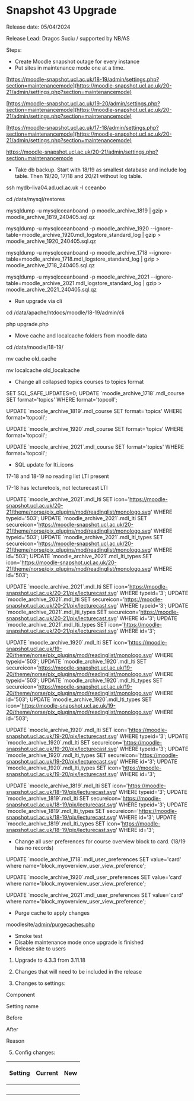 # Snapshot 43 Upgrade

Release date: 05/04/2024

Release Lead: Dragos Suciu / supported by NB/AS

Steps:

-   Create Moodle snapshot outage for every instance
-   Put sites in maintenance mode one at a time.

[https://moodle-snapshot.ucl.ac.uk/18-19/admin/settings.php?section=maintenancemode](https://moodle-snapshot.ucl.ac.uk/20-21/admin/settings.php?section=maintenancemode)

[https://moodle-snapshot.ucl.ac.uk/19-20/admin/settings.php?section=maintenancemode](https://moodle-snapshot.ucl.ac.uk/20-21/admin/settings.php?section=maintenancemode)

[https://moodle-snapshot.ucl.ac.uk/17-18/admin/settings.php?section=maintenancemode](https://moodle-snapshot.ucl.ac.uk/20-21/admin/settings.php?section=maintenancemode)

<https://moodle-snapshot.ucl.ac.uk/20-21/admin/settings.php?section=maintenancemode>

-   Take db backup. Start with 18/19 as smallest database and include log table. Then 19/20, 17/18 and 20/21 without log table.

ssh mydb-liva04.ad.ucl.ac.uk -l cceanbo

cd /data/mysql/restores

mysqldump -u mysqlcceanboand -p moodle\_archive\_1819 | gzip &gt; moodle\_archive\_1819\_240405.sql.qz

mysqldump -u mysqlcceanboand -p moodle\_archive\_1920 --ignore-table=moodle\_archive\_1920.mdl\_logstore\_standard\_log | gzip &gt; moodle\_archive\_1920\_240405.sql.qz

mysqldump -u mysqlcceanboand -p moodle\_archive\_1718 --ignore-table=moodle\_archive\_1718.mdl\_logstore\_standard\_log | gzip &gt; moodle\_archive\_1718\_240405.sql.qz

mysqldump -u mysqlcceanboand -p moodle\_archive\_2021 --ignore-table=moodle\_archive\_2021.mdl\_logstore\_standard\_log | gzip &gt; moodle\_archive\_2021\_240405.sql.qz

-   Run upgrade via cli

cd /data/apache/htdocs/moodle/18-19/admin/cli

php upgrade.php

-   Move cache and localcache folders from moodle data

cd /data/moodle/18-19/

mv cache old\_cache

mv localcache old\_localcache

-   Change all collapsed topics courses to topics format

SET SQL\_SAFE\_UPDATES=0;
UPDATE \`moodle\_archive\_1718\`.mdl\_course SET format='topics' WHERE format='topcoll';

UPDATE \`moodle\_archive\_1819\`.mdl\_course SET format='topics' WHERE format='topcoll';

UPDATE \`moodle\_archive\_1920\`.mdl\_course SET format='topics' WHERE format='topcoll';

UPDATE \`moodle\_archive\_2021\`.mdl\_course SET format='topics' WHERE format='topcoll';

-   SQL update for lti\_icons

17-18 and 18-19 no reading list LTI present

17-18 has lecturetools, not lecturecast LTI

UPDATE \`moodle\_archive\_2021\`.mdl\_lti SET icon='<https://moodle-snapshot.ucl.ac.uk/20-21/theme/norse/pix_plugins/mod/readinglist/monologo.svg>' WHERE typeid='503';
UPDATE \`moodle\_archive\_2021\`.mdl\_lti SET secureicon='<https://moodle-snapshot.ucl.ac.uk/20-21/theme/norse/pix_plugins/mod/readinglist/monologo.svg>' WHERE typeid='503';
UPDATE \`moodle\_archive\_2021\`.mdl\_lti\_types SET secureicon='<https://moodle-snapshot.ucl.ac.uk/20-21/theme/norse/pix_plugins/mod/readinglist/monologo.svg>' WHERE id='503';
UPDATE \`moodle\_archive\_2021\`.mdl\_lti\_types SET icon='<https://moodle-snapshot.ucl.ac.uk/20-21/theme/norse/pix_plugins/mod/readinglist/monologo.svg>' WHERE id='503';

UPDATE \`moodle\_archive\_2021\`.mdl\_lti SET icon='<https://moodle-snapshot.ucl.ac.uk/20-21/pix/lecturecast.svg>' WHERE typeid='3';
UPDATE \`moodle\_archive\_2021\`.mdl\_lti SET secureicon='<https://moodle-snapshot.ucl.ac.uk/20-21/pix/lecturecast.svg>' WHERE typeid='3';
UPDATE \`moodle\_archive\_2021\`.mdl\_lti\_types SET secureicon='<https://moodle-snapshot.ucl.ac.uk/20-21/pix/lecturecast.svg>' WHERE id='3';
UPDATE \`moodle\_archive\_2021\`.mdl\_lti\_types SET icon='<https://moodle-snapshot.ucl.ac.uk/20-21/pix/lecturecast.svg>' WHERE id='3';

UPDATE \`moodle\_archive\_1920\`.mdl\_lti SET icon='<https://moodle-snapshot.ucl.ac.uk/19-20/theme/norse/pix_plugins/mod/readinglist/monologo.svg>' WHERE typeid='503';
UPDATE \`moodle\_archive\_1920\`.mdl\_lti SET secureicon='<https://moodle-snapshot.ucl.ac.uk/19-20/theme/norse/pix_plugins/mod/readinglist/monologo.svg>' WHERE typeid='503';
UPDATE \`moodle\_archive\_1920\`.mdl\_lti\_types SET secureicon='<https://moodle-snapshot.ucl.ac.uk/19-20/theme/norse/pix_plugins/mod/readinglist/monologo.svg>' WHERE id='503';
UPDATE \`moodle\_archive\_1920\`.mdl\_lti\_types SET icon='<https://moodle-snapshot.ucl.ac.uk/19-20/theme/norse/pix_plugins/mod/readinglist/monologo.svg>' WHERE id='503';

UPDATE \`moodle\_archive\_1920\`.mdl\_lti SET icon='<https://moodle-snapshot.ucl.ac.uk/19-20/pix/lecturecast.svg>' WHERE typeid='3';
UPDATE \`moodle\_archive\_1920\`.mdl\_lti SET secureicon='<https://moodle-snapshot.ucl.ac.uk/19-20/pix/lecturecast.svg>' WHERE typeid='3';
UPDATE \`moodle\_archive\_1920\`.mdl\_lti\_types SET secureicon='<https://moodle-snapshot.ucl.ac.uk/19-20/pix/lecturecast.svg>' WHERE id='3';
UPDATE \`moodle\_archive\_1920\`.mdl\_lti\_types SET icon='<https://moodle-snapshot.ucl.ac.uk/19-20/pix/lecturecast.svg>' WHERE id='3';

UPDATE \`moodle\_archive\_1819\`.mdl\_lti SET icon='<https://moodle-snapshot.ucl.ac.uk/18-19/pix/lecturecast.svg>' WHERE typeid='3';
UPDATE \`moodle\_archive\_1819\`.mdl\_lti SET secureicon='<https://moodle-snapshot.ucl.ac.uk/18-19/pix/lecturecast.svg>' WHERE typeid='3';
UPDATE \`moodle\_archive\_1819\`.mdl\_lti\_types SET secureicon='<https://moodle-snapshot.ucl.ac.uk/18-19/pix/lecturecast.svg>' WHERE id='3';
UPDATE \`moodle\_archive\_1819\`.mdl\_lti\_types SET icon='<https://moodle-snapshot.ucl.ac.uk/18-19/pix/lecturecast.svg>' WHERE id='3';

-   Change all user preferences for course overview block to card. (18/19 has no records)

UPDATE \`moodle\_archive\_1718\`.mdl\_user\_preferences SET value='card' where name='block\_myoverview\_user\_view\_preference';

UPDATE \`moodle\_archive\_1920\`.mdl\_user\_preferences SET value='card' where name='block\_myoverview\_user\_view\_preference';

UPDATE \`moodle\_archive\_2021\`.mdl\_user\_preferences SET value='card' where name='block\_myoverview\_user\_view\_preference';

-   Purge cache to apply changes

moodlesite/[admin/purgecaches.php](https://moodle.ucl.ac.uk/admin/purgecaches.php)

-   Smoke test
-   Disable maintenance mode once upgrade is finished
-   Release site to users

1) Upgrade to 4.3.3 from 3.11.18

2) Changes that will need to be included in the release

4) Changes to settings:

Component

Setting name

Before

After

Reason

5) Config changes:

<table>
<thead>
<tr class="header">
<th><p>Setting</p></th>
<th><p>Current</p></th>
<th><div class="content-wrapper">
<p>New</p>
</div></th>
</tr>
</thead>
<tbody>
<tr class="odd">
<td><br />
</td>
<td><br />
</td>
<td><br />
</td>
</tr>
</tbody>
</table>


